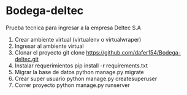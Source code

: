 # Bodega-deltec
Prueba tecnica para ingresar a la empresa Deltec S.A

1) Crear ambiente virtual (virtualenv o virtualwraper)
2) Ingresar al ambiente virtual
3) Clonar el proyecto git clone https://github.com/dafer154/Bodega-deltec.git
4) Instalar requerimientos pip install -r requirements.txt
5) Migrar la base de datos python manage.py migrate
6) Crear super usuario python manage.py createsuperuser
7) Correr proyecto python manage.py runserver


